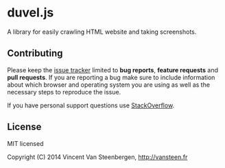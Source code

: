 # duvel.js

A library for easily crawling HTML website and taking screenshots.

## Contributing

Please keep the [issue tracker](http://github.com/v-vansteen/duvel.js/issues) limited to **bug reports**, **feature requests** and **pull requests**. If you are reporting a bug make sure to include information about which browser and operating system you are using as well as the necessary steps to reproduce the issue.

If you have personal support questions use [StackOverflow](http://stackoverflow.com/questions/tagged/duvel.js).

## License

MIT licensed

Copyright (C) 2014 Vincent Van Steenbergen, http://vansteen.fr
